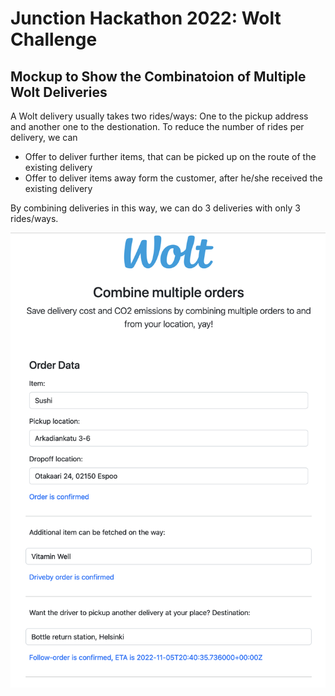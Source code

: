 # Junction Hackathon 2022: Wolt Challenge

## Mockup to Show the Combinatoion of Multiple Wolt Deliveries

A Wolt delivery usually takes two rides/ways: One to the pickup address and another one to the destionation. To reduce the number of rides per delivery, we can
- Offer to deliver further items, that can be picked up on the route of the existing delivery
- Offer to deliver items away form the customer, after he/she received the existing delivery

By combining deliveries in this way, we can do 3 deliveries with only 3 rides/ways.

![Alt text](Screenshot.png "screenshot")
